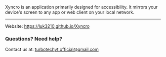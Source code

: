 Xyncro is an application primarily designed for accessibility. It mirrors your device's screen to any app or web client on your local network.

---
Website: https://luk3210.github.io/Xyncro

### Questions? Need help?
Contact us at: turbotechyt.official@gmail.com
